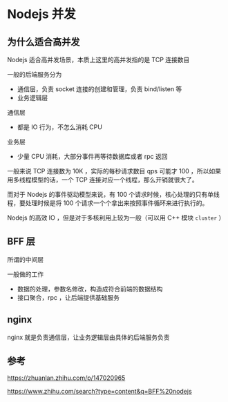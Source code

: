 # Nodejs 并发



## 为什么适合高并发

Nodejs 适合高并发场景，本质上这里的高并发指的是 TCP 连接数目

一般的后端服务分为

* 通信层，负责 socket 连接的创建和管理，负责 bind/listen 等
* 业务逻辑层



通信层

* 都是 IO 行为，不怎么消耗 CPU

业务层

* 少量 CPU 消耗，大部分事件再等待数据库或者 rpc 返回



一般来说 TCP 连接数为 10K ，实际的每秒请求数目 qps 可能才 100 ，所以如果用多线程模型的话，一个 TCP 连接对应一个线程，那么开销就很大了。

而对于 Nodejs 的事件驱动模型来说，有 100 个请求时候，核心处理的只有单线程，要处理时候是将 100 个请求一个个拿出来按照事件循环来进行执行的。

Nodejs 的高效 IO ，但是对于多核利用上较为一般（可以用 C++ 模块 `cluster` ）



## BFF 层

所谓的中间层

一般做的工作

* 数据的处理，参数名修改，构造成符合前端的数据结构
* 接口聚合，rpc ，让后端提供基础服务







## nginx

nginx 就是负责通信层，让业务逻辑层由具体的后端服务负责



## 参考

https://zhuanlan.zhihu.com/p/147020965

https://www.zhihu.com/search?type=content&q=BFF%20nodejs
